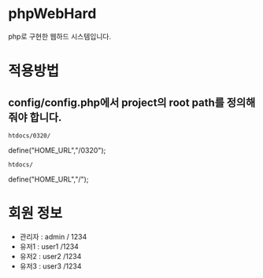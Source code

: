 # phpWebHard
php로 구현한 웹하드 시스템입니다.

# 적용방법
## config/config.php에서 project의 root path를 정의해줘야 합니다.

```htdocs/0320/```

define("HOME_URL","/0320");

```htdocs/ ```

define("HOME_URL","/");

# 회원 정보
* 관리자 : admin / 1234
* 유저1 : user1 /1234
* 유저2 : user2 /1234
* 유저3 : user3 /1234

